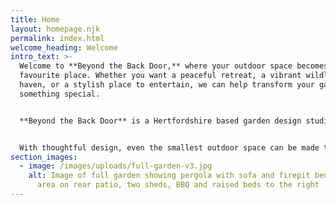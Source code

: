 ```yaml
---
title: Home
layout: homepage.njk
permalink: index.html
welcome_heading: Welcome
intro_text: >-
  Welcome to **Beyond the Back Door,** where your outdoor space becomes your
  favourite place. Whether you want a peaceful retreat, a vibrant wildlife
  haven, or a stylish place to entertain, we can help transform your garden into
  something special.


  **Beyond the Back Door** is a Hertfordshire based garden design studio specialising in transforming outdoor spaces into functional, beautiful, and nature-friendly areas for living, relaxing, and gathering. We focus on low-maintenance, visually engaging designs that blend comfort with sustainability.


  With thoughtful design, even the smallest outdoor space can be made to feel like a natural extension of your home, so if you are stuck for ideas as to how to make the most of the space you have, then get in touch and we'll do what we can to help.
section_images:
  - image: /images/uploads/full-garden-v3.jpg
    alt: Image of full garden showing pergola with sofa and firepit beneath, dining
      area on rear patio, two sheds, BBQ and raised beds to the right
---
```


